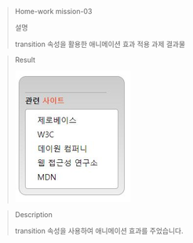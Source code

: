 >Home-work mission-03
>
>설명
>
>transition 속성을 활용한 애니메이션 효과 적용 과제 결과물


>Result
>
><img src="result.JPG">


>Description
>
>transition 속성을 사용하여 애니메이션 효과를 주었습니다.